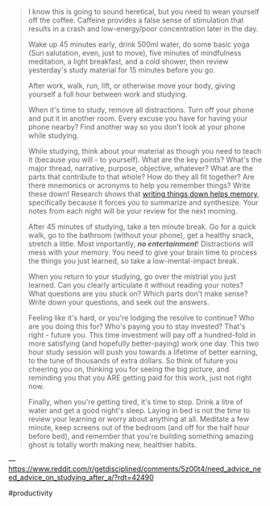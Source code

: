 >I know this is going to sound heretical, but you need to wean yourself off the coffee. Caffeine provides a false sense of stimulation that results in a crash and low-energy/poor concentration later in the day.
> 
> Wake up 45 minutes early, drink 500ml water, do some basic yoga (Sun salutation, even, just to move), five minutes of mindfulness meditation, a light breakfast, 
> and a cold shower, then review yesterday's study material for 15 minutes before you go.
> 
> After work, walk, run, lift, or otherwise move your body, giving yourself a full hour between work and studying.
> 
> When it's time to study, remove all distractions. Turn off your phone and put it in another room. Every excuse you have for having your phone nearby? Find another way so you don't look at your phone while studying.
> 
> While studying, think about your material as though you need to teach it (because you will - to yourself). What are the key points? What's the major thread, narrative, purpose, objective, whatever? What are the parts that contribute to that whole? How do they all fit together? Are there mnemonics or acronyms to help you remember things? Write these down! Research shows that [writing things down helps memory](http://www.medicaldaily.com/why-using-pen-and-paper-not-laptops-boosts-memory-writing-notes-helps-recall-concepts-ability-268770), specifically because it forces you to summarize and synthesize. Your notes from each night will be your review for the next morning.
> 
> After 45 minutes of studying, take a ten minute break. Go for a quick walk, go to the bathroom (without your phone), get a healthy snack, stretch a little. Most importantly, _**no entertainment**_! Distractions will mess with your memory. You need to give your brain time to process the things you just learned, so take a low-mental-impact break.
> 
> When you return to your studying, go over the mistrial you just learned. Can you clearly articulate it without reading your notes? What questions are you stuck on? Which parts don't make sense? Write down your questions, and seek out the answers.
> 
> Feeling like it's hard, or you're lodging the resolve to continue? Who are you doing this for? Who's paying you to stay invested? That's right - future you. This time investment will pay off a hundred-fold in more satisfying (and hopefully better-paying) work one day. This two hour study session will push you towards a lifetime of better earning, to the tune of thousands of extra dollars. So think of future you cheering you on, thinking you for seeing the big picture, and reminding you that you ARE getting paid for this work, just not right now.
> 
> Finally, when you're getting tired, it's time to stop. Drink a litre of water and get a good night's sleep. Laying in bed is not the time to review your learning or worry about anything at all. Meditate a few minute, keep screens out of the bedroom (and off for the half hour before bed), and remember that you're building something amazing ghost is totally worth making new, healthier habits.

— https://www.reddit.com/r/getdisciplined/comments/5z00t4/need_advice_need_advice_on_studying_after_a/?rdt=42490

#productivity
